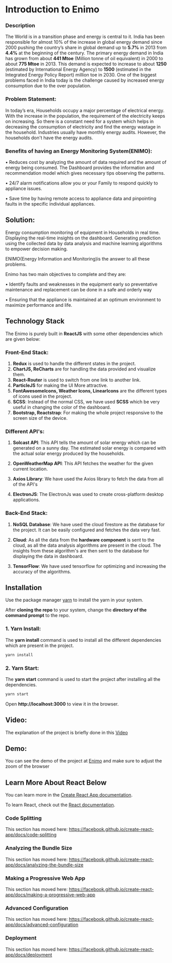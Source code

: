 
# Introduction  to Enimo

### Description

The World is in a transition phase and energy is central to it. India has been responsible for almost 10% of the increase in global energy demand since 2000 pushing the country’s share in global demand up to **5.7%** in 2013 from **4.4%** at the beginning of the century. The primary energy demand in India has grown from about **441 Mtoe** (Million tonne of oil equivalent) in 2000 to about **775 Mtoe** in 2013. This demand is expected to increase to about **1250** (estimated by International Energy Agency) to **1500** (estimated in the Integrated Energy Policy Report) million toe in 2030. One of the biggest problems faced in India today is the challenge caused by increased energy consumption due to the over population.


### Problem Statement:


In today’s era, Households occupy a major percentage of electrical energy. With the increase in the population, the requirement of the electricity keeps on increasing. So there is a constant need for a system which helps in decreasing the consumption of electricity and find the energy wastage in the household. Industries usually have monthly energy audits. However, the households don't have the energy audits.



### Benefits of having an Energy Monitoring System(ENIMO):


•    Reduces cost by analyzing the amount of data required and the amount of energy being consumed. The  Dashboard provides the information and recommendation model which gives necessary tips observing the patterns.

•    24/7 alarm notifications allow you or your Family to respond quickly to appliance issues.

•    Save time by having remote access to appliance data and pinpointing faults in the specific individual appliances.



## Solution:
Energy consumption monitoring of equipment in Households in real time. Displaying the real-time insights on the dashboard. Generating prediction using the collected data by data analysis and machine learning algorithms to empower decision making.

ENIMO(Energy Information and Monitoring)is the answer to all these problems.

Enimo has two main objectives to complete and they are:

•    Identify faults and weaknesses in the equipment early so preventative maintenance and replacement can be done in a safe and orderly way

•    Ensuring that the appliance is maintained at an optimum environment to maximize performance and life.



## Technology Stack
The Enimo is purely built in **ReactJS** with some other dependencies which are given below: 

### Front-End Stack: 
1. **Redux** is used to handle the different states in the project. 
2. **ChartJS, ReCharts** are for handling the data provided and visualize them.
3. **React-Router** is used to switch from one link to another link.
4. **ParticleJS** for making the UI More attractive.
5. **FontAwesomeIcons, Weather Icons, LinearIcons** are the different types of icons used in the project.
6. **SCSS**: Instead of the normal CSS, we have used **SCSS** which be very useful in changing the color of the dashboard. 
7. **Bootstrap, Reactstrap**: For making the whole project responsive to the screen size of the device.
### Different API's:
1. **Solcast API**: This API tells the amount of solar energy which can be generated on a  sunny day. The estimated solar energy  is compared with the actual solar energy  produced by the households.

2. **OpenWeatherMap API**: This API fetches the weather for the given current location.

3. **Axios Library**: We have used the Axios library to fetch the data from all of the API's

4. **ElectronJS**: The ElectronJs was used to create cross-platform desktop applications. 
### Back-End Stack:
1. **NoSQL Database**: We have used the cloud firestore as the database for the project. It can be easily configured and fetches the data very fast. 

2. **Cloud**: As all the data from the **hardware component** is sent to the cloud, as all the data analysis algorithms are present in the cloud. The insights from these algorithm's are then sent to the database for displaying the data in dashboard.

3. **TensorFlow**: We have used tensorflow for optimizing and increasing the accuracy of the algorithms. 

 ## Installation
Use the package manager [yarn](https://yarnpkg.com/lang/en/docs/install/#windows-stable) to install the yarn in your system.

After **cloning the repo** to your system, change the **directory of the command prompt** to the repo.

### 1. Yarn Install:
The **yarn install** command is used to install all the different dependencies which are present in the project.
```bash
yarn install
```

### 2. Yarn Start:
The **yarn start** command is used to start the project after installing all the dependencies.
```bash
yarn start
```
 Open **http://localhost:3000** to view it in the browser.


## Video:
The explanation of the project is briefly done in this [Video](https://youtu.be/_r7YCbJWhaY)
## Demo:
You can see the demo of the project at [Enimo](http://enimo.ezerka.in) and make sure to adjust the zoom of the browser

## Learn More About React Below

You can learn more in the [Create React App documentation](https://facebook.github.io/create-react-app/docs/getting-started).

To learn React, check out the [React documentation](https://reactjs.org/).

### Code Splitting

This section has moved here: https://facebook.github.io/create-react-app/docs/code-splitting

### Analyzing the Bundle Size

This section has moved here: https://facebook.github.io/create-react-app/docs/analyzing-the-bundle-size

### Making a Progressive Web App

This section has moved here: https://facebook.github.io/create-react-app/docs/making-a-progressive-web-app

### Advanced Configuration

This section has moved here: https://facebook.github.io/create-react-app/docs/advanced-configuration

### Deployment

This section has moved here: https://facebook.github.io/create-react-app/docs/deployment
